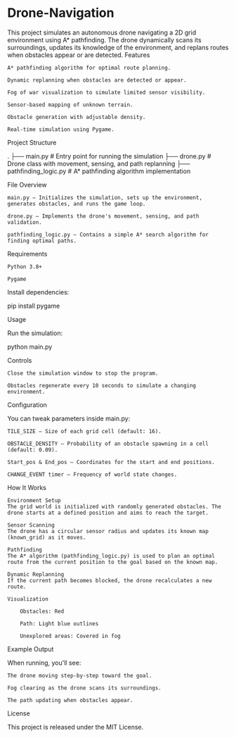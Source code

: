 # Drone-Navigation
This project simulates an autonomous drone navigating a 2D grid environment using A* pathfinding.
The drone dynamically scans its surroundings, updates its knowledge of the environment, and replans routes when obstacles appear or are detected.
Features

    A* pathfinding algorithm for optimal route planning.

    Dynamic replanning when obstacles are detected or appear.

    Fog of war visualization to simulate limited sensor visibility.

    Sensor-based mapping of unknown terrain.

    Obstacle generation with adjustable density.

    Real-time simulation using Pygame.

Project Structure

.
├── main.py              # Entry point for running the simulation
├── drone.py             # Drone class with movement, sensing, and path replanning
├── pathfinding_logic.py # A* pathfinding algorithm implementation

File Overview

    main.py – Initializes the simulation, sets up the environment, generates obstacles, and runs the game loop.

    drone.py – Implements the drone's movement, sensing, and path validation.

    pathfinding_logic.py – Contains a simple A* search algorithm for finding optimal paths.

Requirements

    Python 3.8+

    Pygame

Install dependencies:

pip install pygame

Usage

Run the simulation:

python main.py

Controls

    Close the simulation window to stop the program.

    Obstacles regenerate every 10 seconds to simulate a changing environment.

Configuration

You can tweak parameters inside main.py:

    TILE_SIZE – Size of each grid cell (default: 16).

    OBSTACLE_DENSITY – Probability of an obstacle spawning in a cell (default: 0.09).

    Start_pos & End_pos – Coordinates for the start and end positions.

    CHANGE_EVENT timer – Frequency of world state changes.

How It Works

    Environment Setup
    The grid world is initialized with randomly generated obstacles. The drone starts at a defined position and aims to reach the target.

    Sensor Scanning
    The drone has a circular sensor radius and updates its known map (known_grid) as it moves.

    Pathfinding
    The A* algorithm (pathfinding_logic.py) is used to plan an optimal route from the current position to the goal based on the known map.

    Dynamic Replanning
    If the current path becomes blocked, the drone recalculates a new route.

    Visualization

        Obstacles: Red

        Path: Light blue outlines

        Unexplored areas: Covered in fog

Example Output

When running, you'll see:

    The drone moving step-by-step toward the goal.

    Fog clearing as the drone scans its surroundings.

    The path updating when obstacles appear.

License

This project is released under the MIT License.
